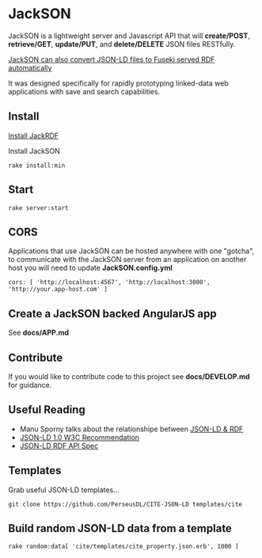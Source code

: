 # JackSON
JackSON is a lightweight server and Javascript API that will **create/POST**, **retrieve/GET**, **update/PUT**, and **delete/DELETE** JSON files RESTfully.

[JackSON can also convert JSON-LD files to Fuseki served RDF automatically](http://github.com/caesarfeta/jackrdf)

It was designed specifically for rapidly prototyping linked-data web applications with save and search capabilities.

## Install
[Install JackRDF](http://github.com/caesarfeta/jackrdf)

Install JackSON

	rake install:min

## Start
	rake server:start

## CORS
Applications that use JackSON can be hosted anywhere with one "gotcha", 
to communicate with the JackSON server from an application on another host you will need to update **JackSON.config.yml**

	cors: [ 'http://localhost:4567', 'http://localhost:3000', 'http://your.app-host.com' ]

## Create a JackSON backed AngularJS app
See **docs/APP.md**

## Contribute
If you would like to contribute code to this project see **docs/DEVELOP.md** for guidance.

## Useful Reading
* Manu Sporny talks about the relationshipe between [JSON-LD &amp; RDF](http://manu.sporny.org/2014/json-ld-origins-2/)
* [JSON-LD 1.0 W3C Recommendation](http://www.w3.org/TR/json-ld/)
* [JSON-LD RDF API Spec](http://json-ld.org/spec/latest/json-ld-rdf/)

## Templates
Grab useful JSON-LD templates...

	git clone https://github.com/PerseusDL/CITE-JSON-LD templates/cite

## Build random JSON-LD data from a template

	rake random:data[ 'cite/templates/cite_property.json.erb', 1000 ]
